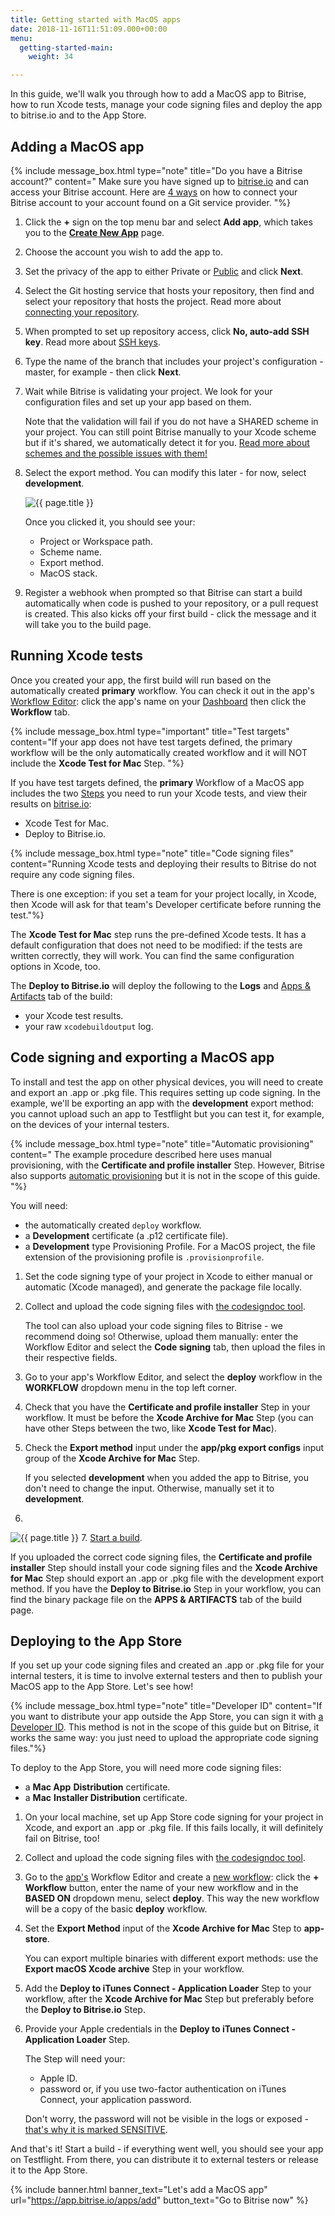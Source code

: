 ```yaml
---
title: Getting started with MacOS apps
date: 2018-11-16T11:51:09.000+00:00
menu:
  getting-started-main:
    weight: 34

---
```

In this guide, we'll walk you through how to add a MacOS app to Bitrise, how to run Xcode tests, manage your code signing files and deploy the app to bitrise.io and to the App Store.

## Adding a MacOS app

{% include message_box.html type="note" title="Do you have a Bitrise account?" content=" Make sure you have signed up to [bitrise.io](https://www.bitrise.io/) and can access your Bitrise account. Here are [4 ways](https://devcenter.bitrise.io/getting-started/index#signing-up-to-bitrise) on how to connect your Bitrise account to your account found on a Git service provider. "%}

1. Click the **+** sign on the top menu bar and select **Add app**, which takes you to the [**Create New App**](https://app.bitrise.io/apps/add) page.
2. Choose the account you wish to add the app to.
3. Set the privacy of the app to either Private or [Public](/getting-started/public-apps/) and click **Next**.
4. Select the Git hosting service that hosts your repository, then find and select your repository that hosts the project. Read more about [connecting your repository](/getting-started/adding-a-new-app/#connecting-a-repository).
5. When prompted to set up repository access, click **No, auto-add SSH key**. Read more about [SSH keys](/getting-started/adding-a-new-app/#setting-up-ssh-keys).
6. Type the name of the branch that includes your project's configuration - master, for example - then click **Next**.
7. Wait while Bitrise is validating your project. We look for your configuration files and set up your app based on them.

   Note that the validation will fail if you do not have a SHARED scheme in your project. You can still point Bitrise manually to your Xcode scheme but if it's shared, we automatically detect it for you. [Read more about schemes and the possible issues with them!](/troubleshooting/frequent-ios-issues/#xcode-scheme-not-found)
8. Select the export method. You can modify this later - for now, select **development**.

   ![{{ page.title }}](/img/project-build-config-macos.png)

   Once you clicked it, you should see your:
   * Project or Workspace path.
   * Scheme name.
   * Export method.
   * MacOS stack.
9. Register a webhook when prompted so that Bitrise can start a build automatically when code is pushed to your repository, or a pull request is created. This also kicks off your first build - click the message and it will take you to the build page.

## Running Xcode tests

Once you created your app, the first build will run based on the automatically created **primary** workflow. You can check it out in the app's [Workflow Editor](/steps-and-workflows/getting-started-workflows/): click the app's name on your [Dashboard](https://app.bitrise.io/apps/add) then click the **Workflow** tab.

{% include message_box.html type="important" title="Test targets" content="If your app does not have test targets defined, the primary workflow will be the only automatically created workflow and it will NOT include the **Xcode Test for Mac** Step. "%}

If you have test targets defined, the **primary** Workflow of a MacOS app includes the two [Steps](/getting-started/getting-started-steps) you need to run your Xcode tests, and view their results on [bitrise.io](https://bitrise.io/):

* Xcode Test for Mac.
* Deploy to Bitrise.io.

{% include message_box.html type="note" title="Code signing files" content="Running Xcode tests and deploying their results to Bitrise do not require any code signing files.

There is one exception: if you set a team for your project locally, in Xcode, then Xcode will ask for that team's Developer certificate before running the test."%}

The **Xcode Test for Mac** step runs the pre-defined Xcode tests. It has a default configuration that does not need to be modified: if the tests are written correctly, they will work. You can find the same configuration options in Xcode, too.

The **Deploy to Bitrise.io** will deploy the following to the **Logs** and [Apps & Artifacts](/builds/build-artifacts-online/) tab of the build:

* your Xcode test results.
* your raw `xcodebuildoutput` log.

## Code signing and exporting a MacOS app

To install and test the app on other physical devices, you will need to create and export an .app or .pkg file. This requires setting up code signing. In the example, we'll be exporting an app with the **development** export method: you cannot upload such an app to Testflight but you can test it, for example, on the devices of your internal testers.

{% include message_box.html type="note" title="Automatic provisioning" content=" The example procedure described here uses manual provisioning, with the **Certificate and profile installer** Step. However, Bitrise also supports [automatic provisioning](/code-signing/ios-code-signing/ios-auto-provisioning/) but it is not in the scope of this guide. "%}

You will need:

* the automatically created `deploy` workflow.
* a **Development** certificate (a .p12 certificate file).
* a **Development** type Provisioning Profile. For a MacOS project, the file extension of the provisioning profile is `.provisionprofile`.

1. Set the code signing type of your project in Xcode to either manual or automatic (Xcode managed), and generate the package file locally.
2. Collect and upload the code signing files with [the codesigndoc tool](/code-signing/ios-code-signing/collecting-files-with-codesigndoc/).

   The tool can also upload your code signing files to Bitrise - we recommend doing so! Otherwise, upload them manually: enter the Workflow Editor and select the **Code signing** tab, then upload the files in their respective fields.
3. Go to your app's Workflow Editor, and select the **deploy** workflow in the **WORKFLOW** dropdown menu in the top left corner.
4. Check that you have the **Certificate and profile installer** Step in your workflow. It must be before the **Xcode Archive for Mac** Step (you can have other Steps between the two, like **Xcode Test for Mac**).
5. Check the **Export method** input under the **app/pkg export configs** input group of the **Xcode Archive for Mac** Step.

   If you selected **development** when you added the app to Bitrise, you don't need to change the input. Otherwise, manually set it to **development**.
6. 

![{{ page.title }}](/img/macos-archive.png)
7\. [Start a build](/builds/starting-builds-manually/).

If you uploaded the correct code signing files, the **Certificate and profile installer** Step should install your code signing files and the **Xcode Archive for Mac** Step should export an .app or .pkg file with the development export method. If you have the **Deploy to Bitrise.io** Step in your workflow, you can find the binary package file on the **APPS & ARTIFACTS** tab of the build page.

## Deploying to the App Store

If you set up your code signing files and created an .app or .pkg file for your internal testers, it is time to involve external testers and then to publish your MacOS app to the App Store. Let's see how!

{% include message_box.html type="note" title="Developer ID" content="If you want to distribute your app outside the App Store, you can sign it with [a Developer ID](https://developer.apple.com/support/developer-id/). This method is not in the scope of this guide but on Bitrise, it works the same way: you just need to upload the appropriate code signing files."%}

To deploy to the App Store, you will need more code signing files:

* a **Mac App** **Distribution** certificate.
* a **Mac** **Installer Distribution** certificate.

1. On your local machine, set up App Store code signing for your project in Xcode, and export an .app or .pkg file. If this fails locally, it will definitely fail on Bitrise, too!
2. Collect and upload the code signing files with [the codesigndoc tool](/code-signing/ios-code-signing/collecting-files-with-codesigndoc/).
3. Go to the [app's](https://app.bitrise.io/apps/add) Workflow Editor and create a [new workflow](/getting-started/getting-started-workflows/): click the **+ Workflow** button, enter the name of your new workflow and in the **BASED ON** dropdown menu, select **deploy**. This way the new workflow will be a copy of the basic **deploy** workflow.
4. Set the **Export Method** input of the **Xcode Archive for Mac** Step to **app-store**.

   You can export multiple binaries with different export methods: use the **Export macOS Xcode archive** Step in your workflow.
5. Add the **Deploy to iTunes Connect - Application Loader** Step to your workflow, after the **Xcode Archive for Mac** Step but preferably before the **Deploy to Bitrise.io** Step.
6. Provide your Apple credentials in the **Deploy to iTunes Connect - Application Loader** Step.

   The Step will need your:
   * Apple ID.
   * password or, if you use two-factor authentication on iTunes Connect, your application password.

   Don't worry, the password will not be visible in the logs or exposed - [that's why it is marked SENSITIVE](/builds/env-vars-secret-env-vars#about-secrets).

And that's it! Start a build - if everything went well, you should see your app on Testflight. From there, you can distribute it to external testers or release it to the App Store.

{% include banner.html banner_text="Let's add a MacOS app" url="https://app.bitrise.io/apps/add" button_text="Go to Bitrise now" %}